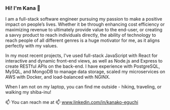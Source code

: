 ### Hi! I'm Kana 👋

I am a full-stack software engineer pursuing my passion to make a positive impact on people’s lives. 
Whether it be through enhancing cost efficiency or maximizing revenue to ultimately provide value to the end-user, or creating a savvy product to reach individuals directly, the ability of technology to reach people of all different genres is a huge motivator for me, as it aligns perfectly with my values.

In my most recent projects, I've used full-stack JavaScript with React for interactive and dynamic front-end views, as well as Node.js and Express to create RESTful APIs on the back-end. I have experience with PostgreSQL, MySQL, and MongoDB to manage data storage, scaled my microservices on AWS with Docker, and load-balanced with NGINX.

When I am not on my laptop, you can find me outside - hiking, traveling, or walking my shiba-inu! 

📫 You can reach me at 📫 
www.linkedin.com/in/kanako-eguchi

<!--
**Kana-E/Kana-E** is a ✨ _special_ ✨ repository because its `README.md` (this file) appears on your GitHub profile.

Here are some ideas to get you started:

- 🔭 I’m currently working on ...
- 🌱 I’m currently learning ...
- 👯 I’m looking to collaborate on ...
- 🤔 I’m looking for help with ...
- 💬 Ask me about ...
- 📫 How to reach me: ...
- 😄 Pronouns: ...
- ⚡ Fun fact: ...
-->
